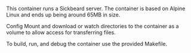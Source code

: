 This container runs a Sickbeard server. The container is based on Alpine Linux and ends up being around 65MB in size.

Config
Mount and download or watch directories to the container as a volume to allow access for transferring files.

To build, run, and debug the container use the provided Makefile. 
